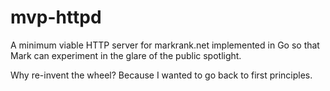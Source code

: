 # mvp-httpd
A minimum viable HTTP server for markrank.net implemented in Go so that Mark can experiment in the glare of the public spotlight.

Why re-invent the wheel? Because I wanted to go back to first principles.
